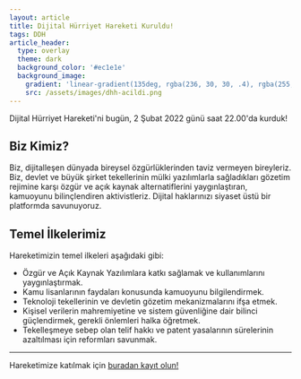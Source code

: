 ```yaml
---
layout: article
title: Dijital Hürriyet Hareketi Kuruldu!
tags: DDH
article_header:
  type: overlay
  theme: dark
  background_color: '#ec1e1e'
  background_image:
    gradient: 'linear-gradient(135deg, rgba(236, 30, 30, .4), rgba(255, 0, 0, .4))'
    src: /assets/images/dhh-acildi.png
---
```


Dijital Hürriyet Hareketi'ni bugün, 2 Şubat 2022 günü saat 22.00'da kurduk!

## Biz Kimiz?

Biz, dijitalleşen dünyada bireysel özgürlüklerinden taviz vermeyen bireyleriz. Biz, devlet ve büyük şirket tekellerinin mülki yazılımlarla sağladıkları gözetim rejimine karşı özgür ve açık kaynak alternatiflerini yaygınlaştıran, kamuoyunu bilinçlendiren aktivistleriz. Dijital haklarınızı siyaset üstü bir platformda savunuyoruz.

## Temel İlkelerimiz
Hareketimizin temel ilkeleri aşağıdaki gibi:

* Özgür ve Açık Kaynak Yazılımlara katkı sağlamak ve kullanımlarını yaygınlaştırmak.
* Kamu lisanlarının faydaları konusunda kamuoyunu bilgilendirmek.
* Teknoloji tekellerinin ve devletin gözetim mekanizmalarını ifşa etmek.
* Kişisel verilerin mahremiyetine ve sistem güvenliğine dair bilinci güçlendirmek, gerekli önlemleri halka öğretmek.
* Tekelleşmeye sebep olan telif hakkı ve patent yasalarının sürelerinin azaltılması için reformları savunmak.

<!--more-->

---

Hareketimize katılmak için [buradan kayıt olun!](dar.vin/dhh-kayit)

